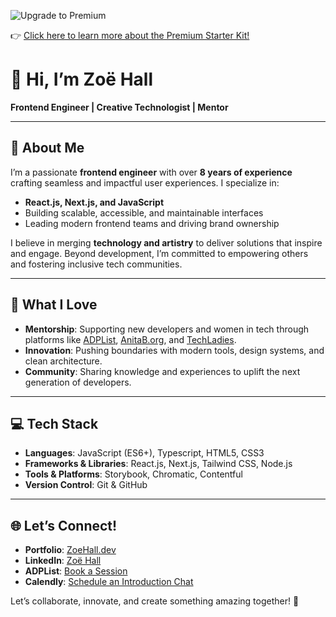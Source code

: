 ![Upgrade to Premium]([https://github.com/ZoeFaithHall/README/blob/main/Python-Flask-React-Vite.png](https://github.com/ZoeFaithHall/README/blob/main/Premium-Python-React-Starter-Kit.png))

👉 [Click here to learn more about the Premium Starter Kit!](https://github.com/ZoeFaithHall/Premium-Python-React-Starter-Kit)

# 👋 Hi, I’m Zoë Hall  
**Frontend Engineer | Creative Technologist | Mentor**  

---

## 🚀 About Me  
I’m a passionate **frontend engineer** with over **8 years of experience** crafting seamless and impactful user experiences. I specialize in:  
- **React.js, Next.js, and JavaScript**  
- Building scalable, accessible, and maintainable interfaces  
- Leading modern frontend teams and driving brand ownership  

I believe in merging **technology and artistry** to deliver solutions that inspire and engage. Beyond development, I’m committed to empowering others and fostering inclusive tech communities.  

---

## 🌱 What I Love  
- **Mentorship**: Supporting new developers and women in tech through platforms like [ADPList](https://adplist.org/), [AnitaB.org](https://anitab.org/), and [TechLadies](https://www.techladies.co/).  
- **Innovation**: Pushing boundaries with modern tools, design systems, and clean architecture.  
- **Community**: Sharing knowledge and experiences to uplift the next generation of developers.  

---

## 💻 Tech Stack  
- **Languages**: JavaScript (ES6+), Typescript, HTML5, CSS3  
- **Frameworks & Libraries**: React.js, Next.js, Tailwind CSS, Node.js  
- **Tools & Platforms**: Storybook, Chromatic, Contentful  
- **Version Control**: Git & GitHub  

---

## 🌐 Let’s Connect!  
- **Portfolio**: [ZoeHall.dev](https://zoehall.dev)  
- **LinkedIn**: [Zoë Hall](https://www.linkedin.com)  
- **ADPList**: [Book a Session](https://adplist.org/)
- **Calendly**: [Schedule an Introduction Chat](https://calendly.com/zoefhall/introduction)

Let’s collaborate, innovate, and create something amazing together! 🚀  
